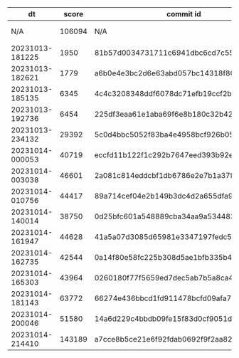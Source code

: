 |dt|score|commit id|change log|
|--|--|--|--|
|N/A|106094|N/A|予選突破ライン (「俺達の戦いはこれまでだ」) https://isucon.net/archives/56021246.html|
|20231013-181225|1950|81b57d0034731711c6941dbc6cd7c550bf684896|initial score|
|20231013-182621|1779|a6b0e4e3bc2d6e63abd057bc14318f8079de240e|initial score|
|20231013-185135|6345|4c4c3208348ddf6078dc71efb19ccf2b53535b4a|mysql-appserver3|
|20231013-192736|6454|225df3eaa61e1aba69f6e8b180c32b429e517a8e|loadbalance|
|20231013-234132|29392|5c0d4bbc5052f83ba4e4958bcf926b0510fc6792|jia_isu_uuid_timestamp_desc_index|
|20231014-000053|40719|eccfd11b122f1c292b7647eed393b92e5860b681|cache-trendResponse|
|20231014-003038|46601|2a081c814eddcbf1db6786e2e7b1a37fbe50b1ed|skip commit|
|20231014-010756|44417|89a714cef04e2b149b3dc4d2a655dfa9dc6f510a|batch-insert|
|20231014-140014|38750|0d25bfc601a548889cba34aa9a534483f84982b8|assets|
|20231014-161947|44628|41a5a07d3085d65981e3347197fedc5485470f60|memcache icon|
|20231014-162735|42544|0a14f80e58fc225b308d5ae1bfb335b4d9eb36c6|icon-memcache-at-2|
|20231014-165303|43964|0260180f77f5659ed7dec5ab7b5a8ca416336aba|prepared statement|
|20231014-181143|63772|66274e436bbcd1fd911478bcfd09afa75b333399|/api/trend load rebalance, getTrend limit 1, getTrend lastCondition memcache|
|20231014-200046|51580|14a6d229c4bbdb09fe15f83d0cf9051dab4eff88|dropprob=0.5, loadbalance weight|
|20231014-214410|143189|a7cce8b5ce21e6f92fdab0692f9f2aa829fa37a8|getIsuConditionsFromDB condition_level|
